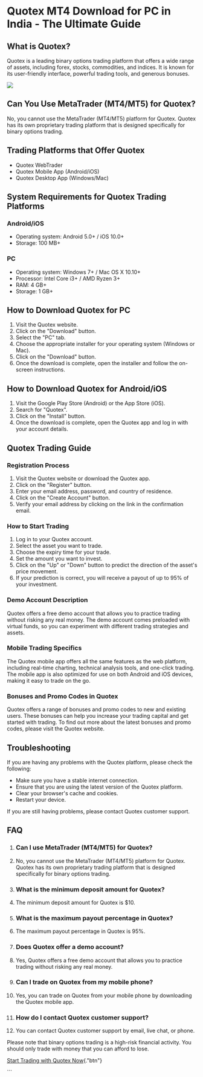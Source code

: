 # Quotex MT4 Download for PC in India - The Ultimate Guide

## What is Quotex?

Quotex is a leading binary options trading platform that offers a wide
range of assets, including forex, stocks, commodities, and indices. It
is known for its user-friendly interface, powerful trading tools, and
generous bonuses.

[![](https://static.quotex.io/files/10_en/300_250.jpg)](https://traff.sbs/brokerqxlid)

## Can You Use MetaTrader (MT4/MT5) for Quotex?

No, you cannot use the MetaTrader (MT4/MT5) platform for Quotex. Quotex
has its own proprietary trading platform that is designed specifically
for binary options trading.

## Trading Platforms that Offer Quotex

-   Quotex WebTrader
-   Quotex Mobile App (Android/iOS)
-   Quotex Desktop App (Windows/Mac)

## System Requirements for Quotex Trading Platforms

### Android/iOS

-   Operating system: Android 5.0+ / iOS 10.0+
-   Storage: 100 MB+

### PC

-   Operating system: Windows 7+ / Mac OS X 10.10+
-   Processor: Intel Core i3+ / AMD Ryzen 3+
-   RAM: 4 GB+
-   Storage: 1 GB+

## How to Download Quotex for PC

1.  Visit the Quotex website.
2.  Click on the "Download" button.
3.  Select the "PC" tab.
4.  Choose the appropriate installer for your operating system (Windows
    or Mac).
5.  Click on the "Download" button.
6.  Once the download is complete, open the installer and follow the
    on-screen instructions.

## How to Download Quotex for Android/iOS

1.  Visit the Google Play Store (Android) or the App Store (iOS).
2.  Search for "Quotex".
3.  Click on the "Install" button.
4.  Once the download is complete, open the Quotex app and log in with
    your account details.

## Quotex Trading Guide

### Registration Process

1.  Visit the Quotex website or download the Quotex app.
2.  Click on the "Register" button.
3.  Enter your email address, password, and country of residence.
4.  Click on the "Create Account" button.
5.  Verify your email address by clicking on the link in the
    confirmation email.

### How to Start Trading

1.  Log in to your Quotex account.
2.  Select the asset you want to trade.
3.  Choose the expiry time for your trade.
4.  Set the amount you want to invest.
5.  Click on the "Up" or "Down" button to predict the
    direction of the asset\'s price movement.
6.  If your prediction is correct, you will receive a payout of up to
    95% of your investment.

### Demo Account Description

Quotex offers a free demo account that allows you to practice trading
without risking any real money. The demo account comes preloaded with
virtual funds, so you can experiment with different trading strategies
and assets.

### Mobile Trading Specifics

The Quotex mobile app offers all the same features as the web platform,
including real-time charting, technical analysis tools, and one-click
trading. The mobile app is also optimized for use on both Android and
iOS devices, making it easy to trade on the go.

### Bonuses and Promo Codes in Quotex

Quotex offers a range of bonuses and promo codes to new and existing
users. These bonuses can help you increase your trading capital and get
started with trading. To find out more about the latest bonuses and
promo codes, please visit the Quotex website.

## Troubleshooting

If you are having any problems with the Quotex platform, please check
the following:

-   Make sure you have a stable internet connection.
-   Ensure that you are using the latest version of the Quotex platform.
-   Clear your browser\'s cache and cookies.
-   Restart your device.

If you are still having problems, please contact Quotex customer
support.

## FAQ

1.  ### Can I use MetaTrader (MT4/MT5) for Quotex?

2.  No, you cannot use the MetaTrader (MT4/MT5) platform for Quotex.
    Quotex has its own proprietary trading platform that is designed
    specifically for binary options trading.

3.  ### What is the minimum deposit amount for Quotex?

4.  The minimum deposit amount for Quotex is \$10.

5.  ### What is the maximum payout percentage in Quotex?

6.  The maximum payout percentage in Quotex is 95%.

7.  ### Does Quotex offer a demo account?

8.  Yes, Quotex offers a free demo account that allows you to practice
    trading without risking any real money.

9.  ### Can I trade on Quotex from my mobile phone?

10. Yes, you can trade on Quotex from your mobile phone by downloading
    the Quotex mobile app.

11. ### How do I contact Quotex customer support?

12. You can contact Quotex customer support by email, live chat, or
    phone.

Please note that binary options trading is a high-risk financial
activity. You should only trade with money that you can afford to lose.

[Start Trading with Quotex
Now](\%22https://traff.sbs/quotexonelink\%22){."btn"}

\`\`\`

